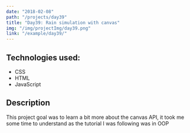 ```yaml
---
date: "2018-02-08"
path: "/projects/day39"
title: "Day39: Rain simulation with canvas"
img: "/img/projectImg/day39.png"
link: "/example/day39/"
---
```


## Technologies used:

- CSS
- HTML
- JavaScript

## Description

This project goal was to learn a bit more about the canvas API, it took me some time to understand as the tutorial I was following was in OOP
